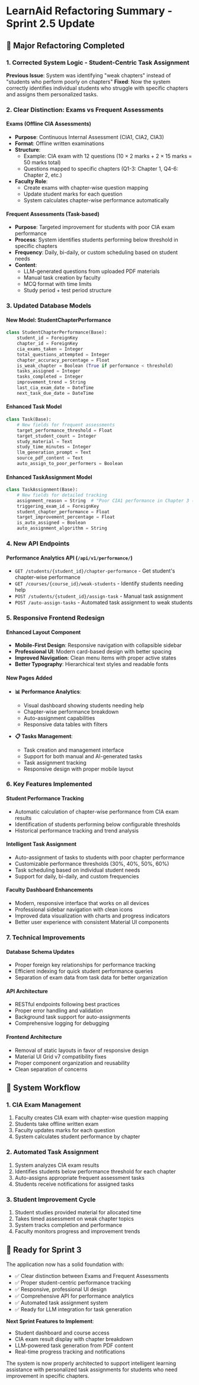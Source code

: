 # LearnAid Refactoring Summary - Sprint 2.5 Update

## 🔧 Major Refactoring Completed

### 1. **Corrected System Logic - Student-Centric Task Assignment**
**Previous Issue**: System was identifying "weak chapters" instead of "students who perform poorly on chapters"
**Fixed**: Now the system correctly identifies individual students who struggle with specific chapters and assigns them personalized tasks.

### 2. **Clear Distinction: Exams vs Frequent Assessments**

#### **Exams (Offline CIA Assessments)**
- **Purpose**: Continuous Internal Assessment (CIA1, CIA2, CIA3)
- **Format**: Offline written examinations
- **Structure**: 
  - Example: CIA exam with 12 questions (10 × 2 marks + 2 × 15 marks = 50 marks total)
  - Questions mapped to specific chapters (Q1-3: Chapter 1, Q4-6: Chapter 2, etc.)
- **Faculty Role**: 
  - Create exams with chapter-wise question mapping
  - Update student marks for each question
  - System calculates chapter-wise performance automatically

#### **Frequent Assessments (Task-based)**
- **Purpose**: Targeted improvement for students with poor CIA exam performance
- **Process**: System identifies students performing below threshold in specific chapters
- **Frequency**: Daily, bi-daily, or custom scheduling based on student needs
- **Content**: 
  - LLM-generated questions from uploaded PDF materials
  - Manual task creation by faculty
  - MCQ format with time limits
  - Study period + test period structure

### 3. **Updated Database Models**

#### **New Model: StudentChapterPerformance**
```python
class StudentChapterPerformance(Base):
    student_id = ForeignKey
    chapter_id = ForeignKey
    cia_exams_taken = Integer
    total_questions_attempted = Integer
    chapter_accuracy_percentage = Float
    is_weak_chapter = Boolean (True if performance < threshold)
    tasks_assigned = Integer
    tasks_completed = Integer
    improvement_trend = String
    last_cia_exam_date = DateTime
    next_task_due_date = DateTime
```

#### **Enhanced Task Model**
```python
class Task(Base):
    # New fields for frequent assessments
    target_performance_threshold = Float
    target_student_count = Integer
    study_material = Text
    study_time_minutes = Integer
    llm_generation_prompt = Text
    source_pdf_content = Text
    auto_assign_to_poor_performers = Boolean
```

#### **Enhanced TaskAssignment Model**
```python
class TaskAssignment(Base):
    # New fields for detailed tracking
    assignment_reason = String  # "Poor CIA1 performance in Chapter 3 (35%)"
    triggering_exam_id = ForeignKey
    student_chapter_performance = Float
    target_improvement_percentage = Float
    is_auto_assigned = Boolean
    auto_assignment_algorithm = String
```

### 4. **New API Endpoints**

#### **Performance Analytics API** (`/api/v1/performance/`)
- `GET /students/{student_id}/chapter-performance` - Get student's chapter-wise performance
- `GET /courses/{course_id}/weak-students` - Identify students needing help
- `POST /students/{student_id}/assign-task` - Manual task assignment
- `POST /auto-assign-tasks` - Automated task assignment to weak students

### 5. **Responsive Frontend Redesign**

#### **Enhanced Layout Component**
- **Mobile-First Design**: Responsive navigation with collapsible sidebar
- **Professional UI**: Modern card-based design with better spacing
- **Improved Navigation**: Clean menu items with proper active states
- **Better Typography**: Hierarchical text styles and readable fonts

#### **New Pages Added**
- **📊 Performance Analytics**: 
  - Visual dashboard showing students needing help
  - Chapter-wise performance breakdown
  - Auto-assignment capabilities
  - Responsive data tables with filters

- **📋 Tasks Management**:
  - Task creation and management interface
  - Support for both manual and AI-generated tasks
  - Task assignment tracking
  - Responsive design with proper mobile layout

### 6. **Key Features Implemented**

#### **Student Performance Tracking**
- Automatic calculation of chapter-wise performance from CIA exam results
- Identification of students performing below configurable thresholds
- Historical performance tracking and trend analysis

#### **Intelligent Task Assignment**
- Auto-assignment of tasks to students with poor chapter performance
- Customizable performance thresholds (30%, 40%, 50%, 60%)
- Task scheduling based on individual student needs
- Support for daily, bi-daily, and custom frequencies

#### **Faculty Dashboard Enhancements**
- Modern, responsive interface that works on all devices
- Professional sidebar navigation with clean icons
- Improved data visualization with charts and progress indicators
- Better user experience with consistent Material UI components

### 7. **Technical Improvements**

#### **Database Schema Updates**
- Proper foreign key relationships for performance tracking
- Efficient indexing for quick student performance queries
- Separation of exam data from task data for better organization

#### **API Architecture**
- RESTful endpoints following best practices
- Proper error handling and validation
- Background task support for auto-assignments
- Comprehensive logging for debugging

#### **Frontend Architecture**
- Removal of static layouts in favor of responsive design
- Material UI Grid v7 compatibility fixes
- Proper component organization and reusability
- Clean separation of concerns

## 🎯 System Workflow

### 1. **CIA Exam Management**
1. Faculty creates CIA exam with chapter-wise question mapping
2. Students take offline written exam
3. Faculty updates marks for each question
4. System calculates student performance by chapter

### 2. **Automated Task Assignment**
1. System analyzes CIA exam results
2. Identifies students below performance threshold for each chapter
3. Auto-assigns appropriate frequent assessment tasks
4. Students receive notifications for assigned tasks

### 3. **Student Improvement Cycle**
1. Student studies provided material for allocated time
2. Takes timed assessment on weak chapter topics
3. System tracks completion and performance
4. Faculty monitors progress and improvement trends

## 🚀 Ready for Sprint 3

The application now has a solid foundation with:
- ✅ Clear distinction between Exams and Frequent Assessments
- ✅ Proper student-centric performance tracking
- ✅ Responsive, professional UI design
- ✅ Comprehensive API for performance analytics
- ✅ Automated task assignment system
- ✅ Ready for LLM integration for task generation

**Next Sprint Features to Implement**:
- Student dashboard and course access
- CIA exam result display with chapter breakdown
- LLM-powered task generation from PDF content
- Real-time progress tracking and notifications

The system is now properly architected to support intelligent learning assistance with personalized task assignments for students who need improvement in specific chapters.
